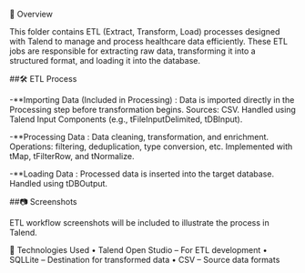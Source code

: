 📌 Overview

This folder contains ETL (Extract, Transform, Load) processes designed with Talend to manage and process healthcare data efficiently. These ETL jobs are responsible for extracting raw data, transforming it into a structured format, and loading it into the database.


##🛠️ ETL Process

-**Importing Data (Included in Processing) :
Data is imported directly in the Processing step before transformation begins.
Sources: CSV.
Handled using Talend Input Components (e.g., tFileInputDelimited, tDBInput).
	
-**Processing Data :
Data cleaning, transformation, and enrichment.
Operations: filtering, deduplication, type conversion, etc.
Implemented with tMap, tFilterRow, and tNormalize.
	
-**Loading Data :
Processed data is inserted into the target database.
Handled using tDBOutput.



##📷 Screenshots

ETL workflow screenshots will be included to illustrate the process in Talend.



🚀 Technologies Used
	•	Talend Open Studio – For ETL development
	•	SQLLite – Destination for transformed data
	•	CSV – Source data formats
